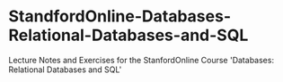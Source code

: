 # StandfordOnline-Databases-Relational-Databases-and-SQL
Lecture Notes and Exercises for the StanfordOnline Course 'Databases: Relational Databases and SQL'
